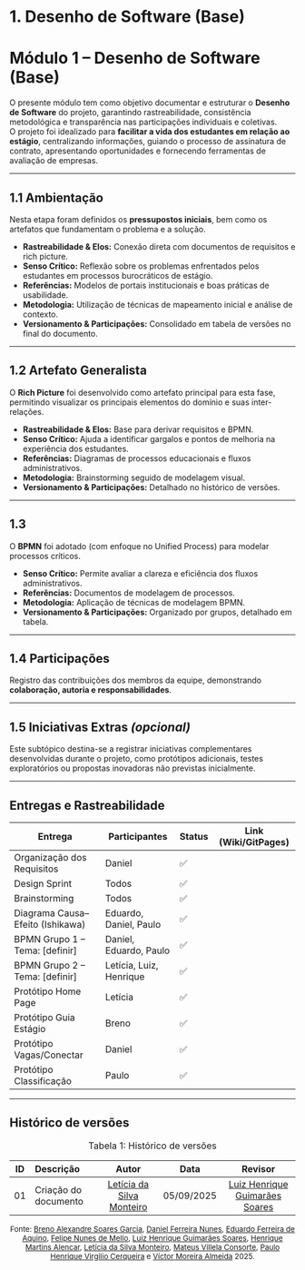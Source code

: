 # 1. Desenho de Software (Base)

# Módulo 1 – Desenho de Software (Base)

O presente módulo tem como objetivo documentar e estruturar o **Desenho de Software** do projeto, garantindo rastreabilidade, consistência metodológica e transparência nas participações individuais e coletivas.  
O projeto foi idealizado para **facilitar a vida dos estudantes em relação ao estágio**, centralizando informações, guiando o processo de assinatura de contrato, apresentando oportunidades e fornecendo ferramentas de avaliação de empresas.  

---

## 1.1 Ambientação  
Nesta etapa foram definidos os **pressupostos iniciais**, bem como os artefatos que fundamentam o problema e a solução.  
- **Rastreabilidade & Elos:** Conexão direta com documentos de requisitos e rich picture.  
- **Senso Crítico:** Reflexão sobre os problemas enfrentados pelos estudantes em processos burocráticos de estágio.  
- **Referências:** Modelos de portais institucionais e boas práticas de usabilidade.  
- **Metodologia:** Utilização de técnicas de mapeamento inicial e análise de contexto.  
- **Versionamento & Participações:** Consolidado em tabela de versões no final do documento.  

---

## 1.2 Artefato Generalista  
O **Rich Picture** foi desenvolvido como artefato principal para esta fase, permitindo visualizar os principais elementos do domínio e suas inter-relações.  
- **Rastreabilidade & Elos:** Base para derivar requisitos e BPMN.  
- **Senso Crítico:** Ajuda a identificar gargalos e pontos de melhoria na experiência dos estudantes.  
- **Referências:** Diagramas de processos educacionais e fluxos administrativos.  
- **Metodologia:** Brainstorming seguido de modelagem visual.  
- **Versionamento & Participações:** Detalhado no histórico de versões.  

---

## 1.3  
O **BPMN** foi adotado (com enfoque no Unified Process) para modelar processos críticos.    
- **Senso Crítico:** Permite avaliar a clareza e eficiência dos fluxos administrativos.  
- **Referências:** Documentos de modelagem de processos.  
- **Metodologia:** Aplicação de técnicas de modelagem BPMN.  
- **Versionamento & Participações:** Organizado por grupos, detalhado em tabela.  

---

## 1.4 Participações  
Registro das contribuições dos membros da equipe, demonstrando **colaboração, autoria e responsabilidades**.  

---

## 1.5 Iniciativas Extras *(opcional)*  
Este subtópico destina-se a registrar iniciativas complementares desenvolvidas durante o projeto, como protótipos adicionais, testes exploratórios ou propostas inovadoras não previstas inicialmente.  

---

## Entregas e Rastreabilidade  

| Entrega                                | Participantes                                | Status | Link (Wiki/GitPages) |
|----------------------------------------|----------------------------------------------|--------|-----------------------|
| Organização dos Requisitos             | Daniel                                       | ✅     |                       |
| Design Sprint       | Todos                                        | ✅     |                       |
| Brainstorming                          | Todos                                        | ✅     |                       |
| Diagrama Causa–Efeito (Ishikawa)       | Eduardo, Daniel, Paulo                       | ✅     |                       |
| BPMN Grupo 1 – Tema: [definir]         | Daniel, Eduardo, Paulo                       | ✅     |                       |
| BPMN Grupo 2 – Tema: [definir]         | Letícia, Luiz, Henrique                      |  ✅     |                       |
| Protótipo Home Page                    | Letícia                                      | ✅     |                       |
| Protótipo Guia Estágio                 | Breno                                        | ✅      |                       |
| Protótipo Vagas/Conectar               | Daniel                                       | ✅      |                       |
| Protótipo Classificação                | Paulo                                        | ✅     |                       |

---

## Histórico de versões  

<font size="3"><p style="text-align: center">Tabela 1: Histórico de versões</p></font>

| ID | Descrição            | Autor                                                                 | Data       | Revisor                                                                 |
|:--:|:---------------------|:----------------------------------------------------------------------:|:----------:|:----------------------------------------------------------------------:|
| 01 | Criação do documento | [Letícia da Silva Monteiro](https://github.com/leticiamonteiroo)       | 05/09/2025 | [Luiz Henrique Guimarães Soares](https://github.com/luizh-gsoares)     |

<font size="2"><p style="text-align: center">Fonte: [Breno Alexandre Soares Garcia](https://github.com/brenoalexandre0), [Daniel Ferreira Nunes](https://github.com/Mach1r0), [Eduardo Ferreira de Aquino](https://github.com/fxred), [Felipe Nunes de Mello](https://github.com/FelipeNunesdM), [Luiz Henrique Guimarães Soares](https://github.com/luizh-gsoares), [Henrique Martins Alencar](https://github.com/henryqma), [Letícia da Silva Monteiro](https://github.com/leticiamonteiroo), [Mateus Villela Consorte](https://github.com/MVConsorte), [Paulo Henrique Virgilio Cerqueira](https://github.com/paulocerqr) e [Víctor Moreira Almeida](https://github.com/aqela-batata-alt) 2025.</p></font>
